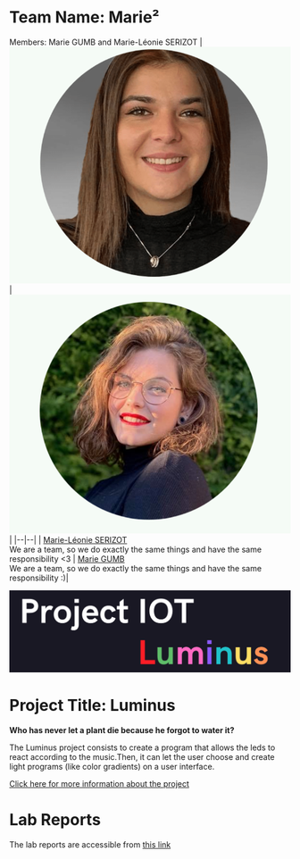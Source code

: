 # Team Name: Marie²
Members: Marie GUMB and Marie-Léonie SERIZOT
|![Marie-Léonie SERIZOT](https://github.com/efrei-paris-sud/2020-C-Just-do-it/blob/main/Capture%20d%E2%80%99e%CC%81cran%202020-12-03%20a%CC%80%2012.02.12.png) |![Marie GUMB](https://github.com/efrei-paris-sud/2020-C-Just-do-it/blob/main/Capture%20d%E2%80%99e%CC%81cran%202020-12-03%20a%CC%80%2012.01.44.png)  |
|--|--|
|  [Marie-Léonie SERIZOT](https://github.com/ML4556) <br> We are a team, so we do exactly the same things and have the same responsibility <3 | [Marie GUMB](https://github.com/username) <br> We are a team, so we do exactly the same things and have the same responsibility :)|


![Luminous](https://github.com/efrei-paris-sud/2020-C-Just-do-it/blob/main/Capture%20d%E2%80%99e%CC%81cran%202020-12-03%20a%CC%80%2012.12.34.png)


# Project Title: Luminus

**Who has never let a plant die because he forgot to water it?**

The Luminus project consists to create a program that allows the leds to react according to the music.Then, it can let the user choose and create light programs (like color gradients) on a user interface. 
 
[Click here for more information about the project](project) 

# Lab Reports

The lab reports are accessible from [this link](lab)

